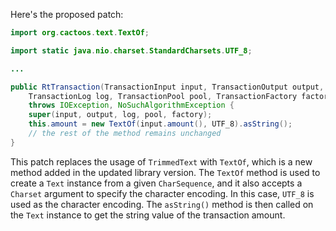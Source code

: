 Here's the proposed patch:

```java
import org.cactoos.text.TextOf;

import static java.nio.charset.StandardCharsets.UTF_8;

...

public RtTransaction(TransactionInput input, TransactionOutput output,
    TransactionLog log, TransactionPool pool, TransactionFactory factory)
    throws IOException, NoSuchAlgorithmException {
    super(input, output, log, pool, factory);
    this.amount = new TextOf(input.amount(), UTF_8).asString();
    // the rest of the method remains unchanged
}
```

This patch replaces the usage of `TrimmedText` with `TextOf`, which is a new method added in the updated library version. The `TextOf` method is used to create a `Text` instance from a given `CharSequence`, and it also accepts a `Charset` argument to specify the character encoding. In this case, `UTF_8` is used as the character encoding. The `asString()` method is then called on the `Text` instance to get the string value of the transaction amount.